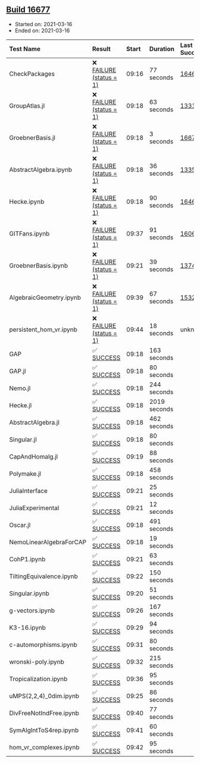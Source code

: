 ## [Build 16677](https://oscarci.mathematik.uni-kl.de/job/oscar/16677/)

* Started on: 2021-03-16
* Ended on: 2021-03-16

| Test Name    | Result | Start | Duration | Last Success | First Failure |
|:-------------|:-------|:------|:---------|:-------------|:--------------|
| CheckPackages | ❌ [FAILURE (status = 1)](https://oscarci.mathematik.uni-kl.de/job/oscar/16677/artifact/logs/build-16677/CheckPackages.log) | 09:16 | 77 seconds | [16463](https://oscarci.mathematik.uni-kl.de/job/oscar/16463/) | [16464](https://oscarci.mathematik.uni-kl.de/job/oscar/16464/) |
| GroupAtlas.jl | ❌ [FAILURE (status = 1)](https://oscarci.mathematik.uni-kl.de/job/oscar/16677/artifact/logs/build-16677/GroupAtlas.jl.log) | 09:18 | 63 seconds | [13311](https://oscarci.mathematik.uni-kl.de/job/oscar/13311/) | [13312](https://oscarci.mathematik.uni-kl.de/job/oscar/13312/) |
| GroebnerBasis.jl | ❌ [FAILURE (status = 1)](https://oscarci.mathematik.uni-kl.de/job/oscar/16677/artifact/logs/build-16677/GroebnerBasis.jl.log) | 09:18 | 3 seconds | [16676](https://oscarci.mathematik.uni-kl.de/job/oscar/16676/) | [16677](https://oscarci.mathematik.uni-kl.de/job/oscar/16677/) |
| AbstractAlgebra.ipynb | ❌ [FAILURE (status = 1)](https://oscarci.mathematik.uni-kl.de/job/oscar/16677/artifact/logs/build-16677/AbstractAlgebra.ipynb.log) | 09:18 | 36 seconds | [13355](https://oscarci.mathematik.uni-kl.de/job/oscar/13355/) | [13356](https://oscarci.mathematik.uni-kl.de/job/oscar/13356/) |
| Hecke.ipynb | ❌ [FAILURE (status = 1)](https://oscarci.mathematik.uni-kl.de/job/oscar/16677/artifact/logs/build-16677/Hecke.ipynb.log) | 09:18 | 90 seconds | [16463](https://oscarci.mathematik.uni-kl.de/job/oscar/16463/) | [16464](https://oscarci.mathematik.uni-kl.de/job/oscar/16464/) |
| GITFans.ipynb | ❌ [FAILURE (status = 1)](https://oscarci.mathematik.uni-kl.de/job/oscar/16677/artifact/logs/build-16677/GITFans.ipynb.log) | 09:37 | 91 seconds | [16068](https://oscarci.mathematik.uni-kl.de/job/oscar/16068/) | [16069](https://oscarci.mathematik.uni-kl.de/job/oscar/16069/) |
| GroebnerBasis.ipynb | ❌ [FAILURE (status = 1)](https://oscarci.mathematik.uni-kl.de/job/oscar/16677/artifact/logs/build-16677/GroebnerBasis.ipynb.log) | 09:21 | 39 seconds | [13748](https://oscarci.mathematik.uni-kl.de/job/oscar/13748/) | [13749](https://oscarci.mathematik.uni-kl.de/job/oscar/13749/) |
| AlgebraicGeometry.ipynb | ❌ [FAILURE (status = 1)](https://oscarci.mathematik.uni-kl.de/job/oscar/16677/artifact/logs/build-16677/AlgebraicGeometry.ipynb.log) | 09:39 | 67 seconds | [15322](https://oscarci.mathematik.uni-kl.de/job/oscar/15322/) | [15323](https://oscarci.mathematik.uni-kl.de/job/oscar/15323/) |
| persistent_hom_vr.ipynb | ❌ [FAILURE (status = 1)](https://oscarci.mathematik.uni-kl.de/job/oscar/16677/artifact/logs/build-16677/persistent_hom_vr.ipynb.log) | 09:44 | 18 seconds | unknown | unknown |
| GAP | ✅ [SUCCESS](https://oscarci.mathematik.uni-kl.de/job/oscar/16677/artifact/logs/build-16677/GAP.log) | 09:18 | 163 seconds |  |  |
| GAP.jl | ✅ [SUCCESS](https://oscarci.mathematik.uni-kl.de/job/oscar/16677/artifact/logs/build-16677/GAP.jl.log) | 09:18 | 80 seconds |  |  |
| Nemo.jl | ✅ [SUCCESS](https://oscarci.mathematik.uni-kl.de/job/oscar/16677/artifact/logs/build-16677/Nemo.jl.log) | 09:18 | 244 seconds |  |  |
| Hecke.jl | ✅ [SUCCESS](https://oscarci.mathematik.uni-kl.de/job/oscar/16677/artifact/logs/build-16677/Hecke.jl.log) | 09:18 | 2019 seconds |  |  |
| AbstractAlgebra.jl | ✅ [SUCCESS](https://oscarci.mathematik.uni-kl.de/job/oscar/16677/artifact/logs/build-16677/AbstractAlgebra.jl.log) | 09:18 | 462 seconds |  |  |
| Singular.jl | ✅ [SUCCESS](https://oscarci.mathematik.uni-kl.de/job/oscar/16677/artifact/logs/build-16677/Singular.jl.log) | 09:18 | 80 seconds |  |  |
| CapAndHomalg.jl | ✅ [SUCCESS](https://oscarci.mathematik.uni-kl.de/job/oscar/16677/artifact/logs/build-16677/CapAndHomalg.jl.log) | 09:19 | 88 seconds |  |  |
| Polymake.jl | ✅ [SUCCESS](https://oscarci.mathematik.uni-kl.de/job/oscar/16677/artifact/logs/build-16677/Polymake.jl.log) | 09:18 | 458 seconds |  |  |
| JuliaInterface | ✅ [SUCCESS](https://oscarci.mathematik.uni-kl.de/job/oscar/16677/artifact/logs/build-16677/JuliaInterface.log) | 09:21 | 25 seconds |  |  |
| JuliaExperimental | ✅ [SUCCESS](https://oscarci.mathematik.uni-kl.de/job/oscar/16677/artifact/logs/build-16677/JuliaExperimental.log) | 09:21 | 12 seconds |  |  |
| Oscar.jl | ✅ [SUCCESS](https://oscarci.mathematik.uni-kl.de/job/oscar/16677/artifact/logs/build-16677/Oscar.jl.log) | 09:18 | 491 seconds |  |  |
| NemoLinearAlgebraForCAP | ✅ [SUCCESS](https://oscarci.mathematik.uni-kl.de/job/oscar/16677/artifact/logs/build-16677/NemoLinearAlgebraForCAP.log) | 09:18 | 19 seconds |  |  |
| CohP1.ipynb | ✅ [SUCCESS](https://oscarci.mathematik.uni-kl.de/job/oscar/16677/artifact/logs/build-16677/CohP1.ipynb.log) | 09:21 | 63 seconds |  |  |
| TiltingEquivalence.ipynb | ✅ [SUCCESS](https://oscarci.mathematik.uni-kl.de/job/oscar/16677/artifact/logs/build-16677/TiltingEquivalence.ipynb.log) | 09:22 | 150 seconds |  |  |
| Singular.ipynb | ✅ [SUCCESS](https://oscarci.mathematik.uni-kl.de/job/oscar/16677/artifact/logs/build-16677/Singular.ipynb.log) | 09:20 | 51 seconds |  |  |
| g-vectors.ipynb | ✅ [SUCCESS](https://oscarci.mathematik.uni-kl.de/job/oscar/16677/artifact/logs/build-16677/g-vectors.ipynb.log) | 09:26 | 167 seconds |  |  |
| K3-16.ipynb | ✅ [SUCCESS](https://oscarci.mathematik.uni-kl.de/job/oscar/16677/artifact/logs/build-16677/K3-16.ipynb.log) | 09:29 | 94 seconds |  |  |
| c-automorphisms.ipynb | ✅ [SUCCESS](https://oscarci.mathematik.uni-kl.de/job/oscar/16677/artifact/logs/build-16677/c-automorphisms.ipynb.log) | 09:31 | 80 seconds |  |  |
| wronski-poly.ipynb | ✅ [SUCCESS](https://oscarci.mathematik.uni-kl.de/job/oscar/16677/artifact/logs/build-16677/wronski-poly.ipynb.log) | 09:32 | 215 seconds |  |  |
| Tropicalization.ipynb | ✅ [SUCCESS](https://oscarci.mathematik.uni-kl.de/job/oscar/16677/artifact/logs/build-16677/Tropicalization.ipynb.log) | 09:36 | 95 seconds |  |  |
| uMPS(2,2,4)_0dim.ipynb | ✅ [SUCCESS](https://oscarci.mathematik.uni-kl.de/job/oscar/16677/artifact/logs/build-16677/uMPS-2-2-4-_0dim.ipynb.log) | 09:25 | 86 seconds |  |  |
| DivFreeNotIndFree.ipynb | ✅ [SUCCESS](https://oscarci.mathematik.uni-kl.de/job/oscar/16677/artifact/logs/build-16677/DivFreeNotIndFree.ipynb.log) | 09:40 | 77 seconds |  |  |
| SymAlgIntToS4rep.ipynb | ✅ [SUCCESS](https://oscarci.mathematik.uni-kl.de/job/oscar/16677/artifact/logs/build-16677/SymAlgIntToS4rep.ipynb.log) | 09:41 | 60 seconds |  |  |
| hom_vr_complexes.ipynb | ✅ [SUCCESS](https://oscarci.mathematik.uni-kl.de/job/oscar/16677/artifact/logs/build-16677/hom_vr_complexes.ipynb.log) | 09:42 | 95 seconds |  |  |
